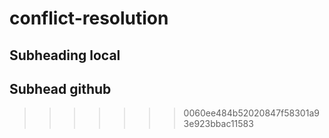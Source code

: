 # conflict-resolution

## Subheading local

## Subhead github

> > > > > > > 0060ee484b52020847f58301a93e923bbac11583
